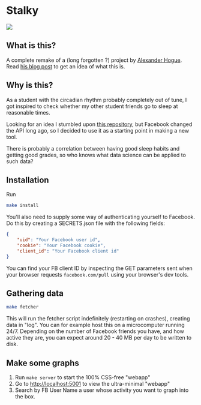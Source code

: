 Stalky
============

![](https://img.shields.io/badge/creepiness-medium-orange.svg)

What is this?
-------------
A complete remake of a (long forgotten ?) project by [Alexander Hogue](https://github.com/defaultnamehere/zzzzz).
Read [his blog post](https://mango.pdf.zone/graphing-when-your-facebook-friends-are-awake) to get an idea of what this is.

Why is this?
------------

As a student with the circadian rhythm probably completely out of tune, I got inspired to check whether my other student friends go to sleep at reasonable times.

Looking for an idea I stumbled upon [this repository](https://github.com/defaultnamehere/zzzzz), but Facebook changed the API long ago, so I decided to use it as a starting point in making a new tool.

 There is probably a correlation between having good sleep habits and getting good grades, so who knows what data science can be applied to such data?

Installation
-----------

Run 
```bash
make install
```

You'll also need to supply some way of authenticating yourself to Facebook.
Do this by creating a SECRETS.json file with the following fields:

```json
{
    "uid": "Your Facebook user id",
    "cookie": "Your Facebook cookie",
    "client_id": "Your Facebook client id"
}
```

You can find your FB client ID by inspecting the GET parameters sent when your browser requests `facebook.com/pull` using your browser's dev tools.

Gathering data
--------------

```bash
make fetcher
```

This will run the fetcher script indefinitely (restarting on crashes), creating data in "log". You can for example host this on a microcomputer running 24/7.
Depending on the number of Facebook friends you have, and how active they are, you can expect around 20 - 40 MB per day to be written to disk.

Make some graphs
----------------

1. Run `make server` to start the 100% CSS-free "webapp"
2. Go to <http://localhost:5001> to view the ultra-minimal "webapp"
3. Search by FB User Name a user whose activity you want to graph into the box.